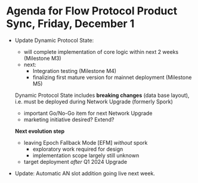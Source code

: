 # Agenda for Flow Protocol Product Sync, Friday, December 1

* Update Dynamic Protocol State:
   - will complete implementation of core logic within next 2 weeks (Milestone M3)
   - next:
     - Integration testing (Milestone M4)
     - finalizing first mature version for mainnet deployment  (Milestone M5)

  Dynamic Protocol State includes **breaking changes** (data base layout), i.e. must be deployed during Network Upgrade (formerly Spork)

  - important Go/No-Go item for next Network Upgrade
  - marketing initiative desired? Extend? 

  **Next evolution step**
   - leaving Epoch Fallback Mode [EFM] _without_ spork
     -  exploratory work required for design
     -  implementation scope largely still unknown
   - target deployment _after_ Q1 2024 Upgrade
 
* Update: Automatic AN slot addition going live next week.
